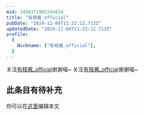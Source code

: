 ```yaml
---
mid: 3494371905244034
title: "有枝酱_official"
pubDate: "2024-11-04T11:22:12.713Z"
updatedDate: "2024-11-04T11:22:12.713Z"
profile:
  {
    Nickname: ["有枝酱_official"],
  }
---
```


关注[有枝酱_official](https://space.bilibili.com/3494371905244034)谢谢喵~ 关注[有枝酱_official](https://space.bilibili.com/3494371905244034)谢谢喵~

## 此条目有待补充
你可以在[这里](https://github.com/Yuhanawa/VTuber.ICU-Content/edit/master/v/有枝酱_official/index.md)编辑本文

